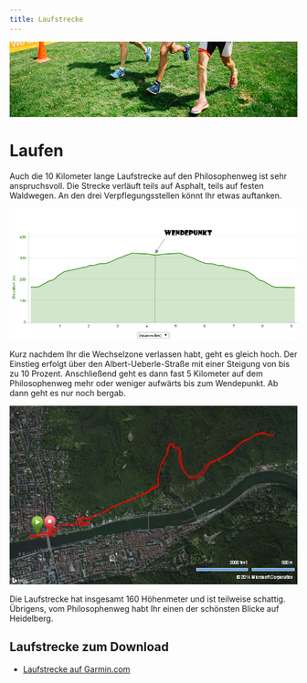 ```yaml
---
title: Laufstrecke
---
```


![Laufstrecke](/img/banner/Laufen.png)

# Laufen

Auch die 10 Kilometer lange Laufstrecke auf den Philosophenweg ist sehr anspruchsvoll. Die Strecke verläuft teils auf Asphalt, teils auf festen Waldwegen. An den drei Verpflegungsstellen könnt Ihr etwas auftanken.

![Heidelbergman Laufstrecke-Hoenprofil](img/Heidelbergman_Laufstrecke-Hohenprofil.jpeg)

Kurz nachdem Ihr die Wechselzone verlassen habt, geht es gleich hoch. Der Einstieg erfolgt über den Albert-Ueberle-Straße mit einer Steigung von bis zu 10 Prozent. Anschließend geht es dann fast 5 Kilometer auf dem Philosophenweg mehr oder weniger aufwärts bis zum Wendepunkt. Ab dann geht es nur noch bergab.

![Heidelbergman Laufstrecke-Satellitansicht](img/Heidelbergman_Laufstrecke-Satellitansicht.jpeg)

Die Laufstrecke hat insgesamt 160 Höhenmeter und ist teilweise schattig. Übrigens, vom Philosophenweg habt Ihr einen der schönsten Blicke auf Heidelberg.

## Laufstrecke zum Download

- [Laufstrecke auf Garmin.com](http://connect.garmin.com/modern/activity/520624408)
  <!-- * [Laufstrecke als GPX](https://www.heidelbergman.de/images/files/Heidelbergman_Laufstrecke.gpx) -->
  <!-- * [Laufstrecke als TCX](https://www.heidelbergman.de/images/files/Heidelbergman_Laufstrecke.tcx) -->
  <!-- * [Laufstrecke als KML](https://www.heidelbergman.de/images/files/Heidelbergman_Laufstrecke.kml) -->
